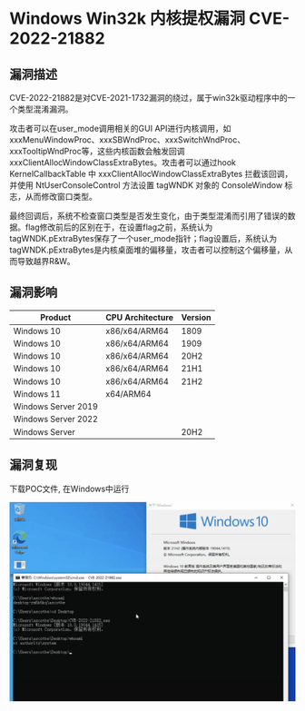 # 

# Windows Win32k 内核提权漏洞 CVE-2022-21882

## 漏洞描述

CVE-2022-21882是对CVE-2021-1732漏洞的绕过，属于win32k驱动程序中的一个类型混淆漏洞。

攻击者可以在user_mode调用相关的GUI API进行内核调用，如xxxMenuWindowProc、xxxSBWndProc、xxxSwitchWndProc、xxxTooltipWndProc等，这些内核函数会触发回调xxxClientAllocWindowClassExtraBytes。攻击者可以通过hook KernelCallbackTable 中 xxxClientAllocWindowClassExtraBytes 拦截该回调，并使用 NtUserConsoleControl 方法设置 tagWNDK 对象的 ConsoleWindow 标志，从而修改窗口类型。

最终回调后，系统不检查窗口类型是否发生变化，由于类型混淆而引用了错误的数据。flag修改前后的区别在于，在设置flag之前，系统认为tagWNDK.pExtraBytes保存了一个user_mode指针；flag设置后，系统认为tagWNDK.pExtraBytes是内核桌面堆的偏移量，攻击者可以控制这个偏移量，从而导致越界R&W。

## 漏洞影响

| **Product**         | **CPU Architecture** | **Version** |
| ------------------- | -------------------- | ----------- |
| Windows 10          | x86/x64/ARM64        | 1809        |
| Windows 10          | x86/x64/ARM64        | 1909        |
| Windows 10          | x86/x64/ARM64        | 20H2        |
| Windows 10          | x86/x64/ARM64        | 21H1        |
| Windows 10          | x86/x64/ARM64        | 21H2        |
| Windows 11          | x64/ARM64            |             |
| Windows Server 2019 |                      |             |
| Windows Server 2022 |                      |             |
| Windows Server      |                      | 20H2        |

## 漏洞复现

下载POC文件, 在Windows中运行

![](./images/202205241403925.png)
